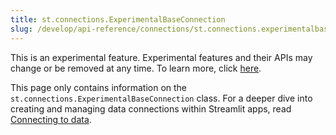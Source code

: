 ```yaml
---
title: st.connections.ExperimentalBaseConnection
slug: /develop/api-reference/connections/st.connections.experimentalbaseconnection
---
```


<Important>

This is an experimental feature. Experimental features and their APIs may change or be removed at any time. To learn more, click [here](/develop/quick-references/prerelease#experimental-features).

</Important>

<Tip>

This page only contains information on the `st.connections.ExperimentalBaseConnection` class. For a deeper dive into creating and managing data connections within Streamlit apps, read [Connecting to data](/develop/concepts/logical-design/connecting-to-data).

</Tip>

<Autofunction function="streamlit.connections.ExperimentalBaseConnection" deprecated={true} deprecatedText="<code>st.connections.ExperimentalBaseConnection</code> was deprecated in version 1.28.0. Use <a href='/develop/api-reference/connections/st.connections.baseconnection'><code>st.connections.BaseConnection</code></a> instead." />

<Autofunction function="streamlit.connections.ExperimentalBaseConnection.reset" />
